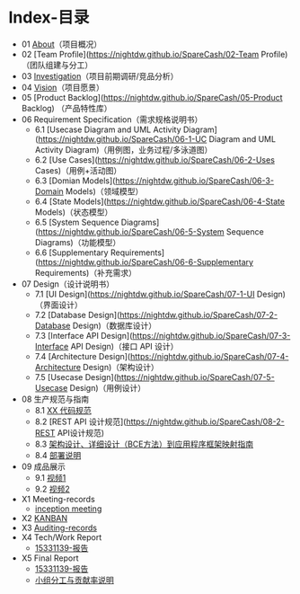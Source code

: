 # Index-目录

- 01 [About](https://nightdw.github.io/SpareCash/01-About)（项目概况）
- 02 [Team Profile](https://nightdw.github.io/SpareCash/02-Team Profile)（团队组建与分工）
- 03 [Investigation](https://nightdw.github.io/SpareCash/03-Investigation)（项目前期调研/竞品分析）
- 04 [Vision](https://nightdw.github.io/SpareCash/04-Vision)（项目愿景）
- 05 [Product Backlog](https://nightdw.github.io/SpareCash/05-Product Backlog) （产品特性库）
- 06 Requirement Specification（需求规格说明书）
  - 6.1 [Usecase Diagram and UML Activity Diagram](https://nightdw.github.io/SpareCash/06-1-UC Diagram and UML Activity Diagram)（用例图，业务过程/多泳道图）
  - 6.2 [Use Cases](https://nightdw.github.io/SpareCash/06-2-Uses Cases)（用例+活动图）
  - 6.3 [Domian Models](https://nightdw.github.io/SpareCash/06-3-Domain Models)（领域模型）
  - 6.4 [State Models](https://nightdw.github.io/SpareCash/06-4-State Models)（状态模型）
  - 6.5 [System Sequence Diagrams](https://nightdw.github.io/SpareCash/06-5-System Sequence Diagrams)（功能模型）
  - 6.6 [Supplementary Requirements](https://nightdw.github.io/SpareCash/06-6-Supplementary Requirements)（补充需求）
- 07 Design（设计说明书）
  - 7.1 [UI Design](https://nightdw.github.io/SpareCash/07-1-UI Design)（界面设计）
  - 7.2 [Database Design](https://nightdw.github.io/SpareCash/07-2-Database Design)（数据库设计）
  - 7.3 [Interface API Design](https://nightdw.github.io/SpareCash/07-3-Interface API Design)（接口 API 设计）
  - 7.4 [Architecture Design](https://nightdw.github.io/SpareCash/07-4-Architecture Design)（架构设计）
  - 7.5 [Usecase Design](https://nightdw.github.io/SpareCash/07-5-Usecase Design)（用例设计）
- 08 生产规范与指南
  - 8.1 [XX 代码规范](https://nightdw.github.io/SpareCash/08-1-XX代码规范)
  - 8.2 [REST API 设计规范](https://nightdw.github.io/SpareCash/08-2-REST API设计规范)
  - 8.3 [架构设计、详细设计（BCE方法）到应用程序框架映射指南](https://nightdw.github.io/SpareCash/08-3-映射指南)
  - 8.4 [部署说明](https://nightdw.github.io/SpareCash/08-4-部署说明)
- 09 成品展示
  - 9.1 [视频1](https://nightdw.github.io/SpareCash/09-1-视频1)
  - 9.2 [视频2](https://nightdw.github.io/SpareCash/09-2-视频2)
- X1 Meeting-records
  - [inception meeting](https://nightdw.github.io/SpareCash/X1-1-Meeting)
- X2 [KANBAN](https://nightdw.github.io/SpareCash/X2-KANBAN)
- X3 [Auditing-records](https://nightdw.github.io/SpareCash/X3-Auditing-records)
- X4 Tech/Work Report
  - [15331139-报告](https://nightdw.github.io/SpareCash/X4-1-15331139-报告)
- X5 Final Report
  - [15331139-报告](https://nightdw.github.io/SpareCash/X5-1-15331139-报告)
  - [小组分工与贡献率说明](https://nightdw.github.io/SpareCash/X5-2-分工与贡献率说明)
